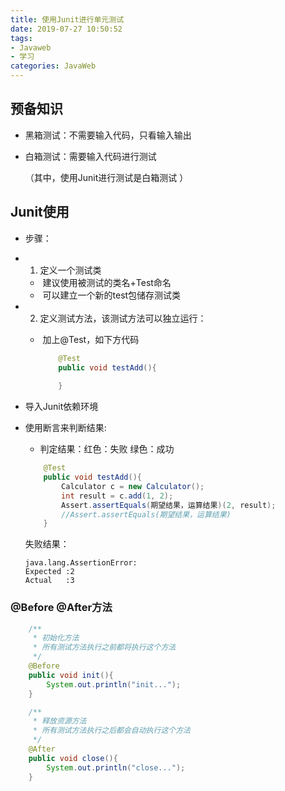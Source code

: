 ```yaml
---
title: 使用Junit进行单元测试
date: 2019-07-27 10:50:52
tags: 
- Javaweb
- 学习
categories: JavaWeb
---
```

## 预备知识
* 黑箱测试：不需要输入代码，只看输入输出

* 白箱测试：需要输入代码进行测试

  （其中，使用Junit进行测试是白箱测试 ）

## Junit使用
* 步骤：

* 1. 定义一个测试类

  * ​	建议使用被测试的类名+Test命名
  * ​    可以建立一个新的test包储存测试类

* 2. 定义测试方法，该测试方法可以独立运行：

   * ​    加上@Test，如下方代码

     ```java
         @Test
         public void testAdd(){
          
         }
     ```

* 导入Junit依赖环境

* 使用断言来判断结果: 

  * 判定结果：红色：失败	绿色：成功

  ```java
      @Test
      public void testAdd(){
          Calculator c = new Calculator();
          int result = c.add(1, 2);
          Assert.assertEquals(期望结果，运算结果)(2, result); 	
          //Assert.assertEquals(期望结果，运算结果)
      }
  ```

  失败结果：

  ```
  java.lang.AssertionError: 
  Expected :2
  Actual   :3
  ```

  

### @Before @After方法

```java
	/**
     * 初始化方法
     * 所有测试方法执行之前都将执行这个方法
     */
    @Before
    public void init(){
        System.out.println("init...");
    }

    /**
     * 释放资源方法
     * 所有测试方法执行之后都会自动执行这个方法
     */
    @After
    public void close(){
        System.out.println("close...");
    }
```

